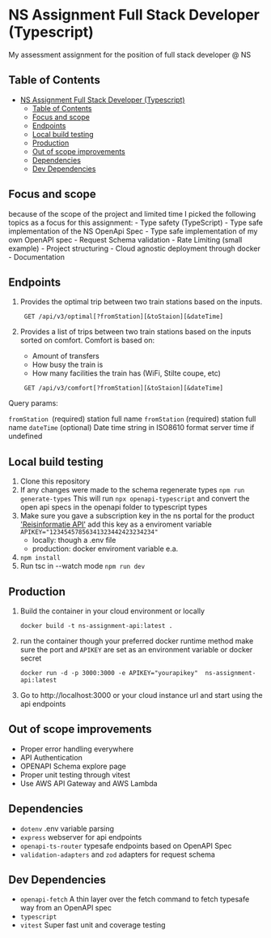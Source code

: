 # NS Assignment Full Stack Developer (Typescript)

My assessment assignment for the position of full stack developer @ NS

## Table of Contents

- [NS Assignment Full Stack Developer (Typescript)](#ns-assignment-full-stack-developer-typescript)
  - [Table of Contents](#table-of-contents)
  - [Focus and scope](#focus-and-scope)
  - [Endpoints](#endpoints)
  - [Local build testing](#local-build-testing)
  - [Production](#production)
  - [Out of scope improvements](#out-of-scope-improvements)
  - [Dependencies](#dependencies)
  - [Dev Dependencies](#dev-dependencies)
  
## Focus and scope
because of the scope of the project and limited time I picked the following topics as a focus for this assignment:
    - Type safety (TypeScript)
    - Type safe implementation of the NS OpenApi Spec
    - Type safe implementation of my own OpenAPI spec
    - Request Schema validation 
    - Rate Limiting (small example)
    - Project structuring
    - Cloud agnostic deployment through docker 
    - Documentation

## Endpoints
1. Provides the optimal trip between two train stations based on the
inputs.

    ``` GET /api/v3/optimal[?fromStation][&toStaion][&dateTime]```

2. Provides a list of trips between two train stations based on the
inputs sorted on comfort. Comfort is based on:
   - Amount of transfers
   - How busy the train is
   - How many facilities the train has (WiFi, Stilte coupe, etc)

    ``` GET /api/v3/comfort[?fromStation][&toStaion][&dateTime]```

Query params:

`fromStation `(required) station full name
`fromStation` (required) station full name
`dateTime` (optional) Date time string in ISO8610 format server time if undefined

## Local build testing 

1. Clone this repository
2. If any changes were made to the schema regenerate types `npm run generate-types` This will run `npx openapi-typescript` and convert the open api specs in the openapi folder to typescript types
3. Make sure you gave a subscription key in the ns portal for the product ['Reisinformatie API'](https://apiportal.ns.nl/startersguide) add this key as a enviroment variable `APIKEY="12345457856341323442423234234"`
   - locally: though a .env file
   - production: docker enviroment variable e.a.
4. `npm install`
5. Run tsc in --watch mode `npm run dev`

## Production

1. Build the container in your cloud environment or locally
   
   ```
   docker build -t ns-assignment-api:latest .    
   ```
2. run the container though your preferred docker runtime method make sure the port and `APIKEY` are set as an environment variable or docker secret
   
   ```
   docker run -d -p 3000:3000 -e APIKEY="yourapikey"  ns-assignment-api:latest
   ```

3.   Go to http://localhost:3000 or your cloud instance url and start using the api endpoints

## Out of scope improvements

- Proper error handling everywhere
- API Authentication
- OPENAPI Schema explore page
- Proper unit testing through vitest
- Use AWS API Gateway and AWS Lambda

## Dependencies

- `dotenv` .env variable parsing 
- `express` webserver for api endpoints
- `openapi-ts-router` typesafe endpoints based on OpenAPI Spec
- `validation-adapters` and `zod` adapters for request schema 

## Dev Dependencies

- `openapi-fetch` A thin layer over the fetch command to fetch typesafe way from an OpenAPI spec
- `typescript`
- `vitest` Super fast unit and coverage testing 
